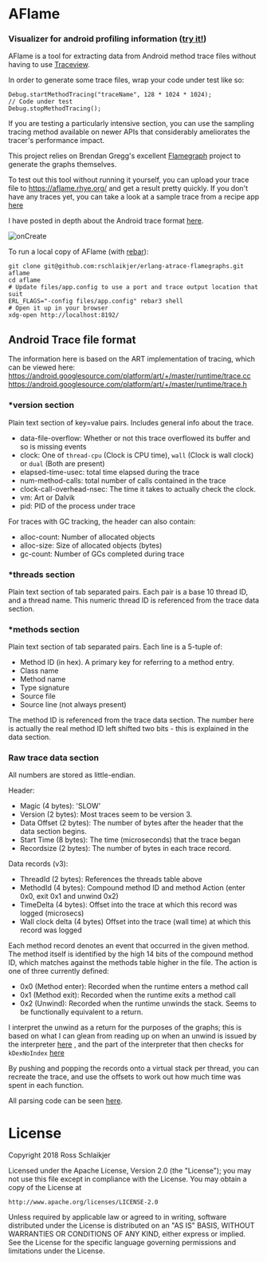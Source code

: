 # AFlame
### Visualizer for android profiling information ([try it!](https://aflame.rhye.org/))


AFlame is a tool for extracting data from Android method trace files without
having to use
[Traceview](https://developer.android.com/studio/profile/traceview.html).

In order to generate some trace files, wrap your code under test like so:

    Debug.startMethodTracing("traceName", 128 * 1024 * 1024);
    // Code under test
    Debug.stopMethodTracing();

If you are testing a particularly intensive section, you can use the sampling
tracing method available on newer APIs that considerably ameliorates the
tracer's performance impact.

This project relies on Brendan Gregg's excellent [Flamegraph](https://github.com/brendangregg/FlameGraph)
project to generate the graphs themselves.

To test out this tool without running it yourself, you can upload your trace
file to https://aflame.rhye.org/ and get a result pretty quickly. If you don't
have any traces yet, you can take a look at a sample trace from a recipe app
[here](https://aflame.rhye.org/trace/612054F4E2322B45066E3A882ABD51FB)

I have posted in depth about the Android trace format
[here](https://blog.rhye.org/post/android-profiling-flamegraphs/).

![onCreate](/main.png?raw=true "Main thread")

To run a local copy of AFlame (with [rebar](http://www.rebar3.org/)):

    git clone git@github.com:rschlaikjer/erlang-atrace-flamegraphs.git aflame
    cd aflame
    # Update files/app.config to use a port and trace output location that suit
    ERL_FLAGS="-config files/app.config" rebar3 shell
    # Open it up in your browser
    xdg-open http://localhost:8192/

## Android Trace file format
The information here is based on the ART implementation of tracing, which can be viewed here:
https://android.googlesource.com/platform/art/+/master/runtime/trace.cc
https://android.googlesource.com/platform/art/+/master/runtime/trace.h

### *version section
Plain text section of key=value pairs. Includes general info about the trace.

- data-file-overflow: Whether or not this trace overflowed its buffer and so is missing events
- clock: One of `thread-cpu` (Clock is CPU time), `wall` (Clock is wall clock) or `dual` (Both are present)
- elapsed-time-usec: total time elapsed during the trace
- num-method-calls: total number of calls contained in the trace
- clock-call-overhead-nsec: The time it takes to actually check the clock.
- vm: Art or Dalvik
- pid: PID of the process under trace

For traces with GC tracking, the header can also contain:
- alloc-count: Number of allocated objects
- alloc-size: Size of allocated objects (bytes)
- gc-count: Number of GCs completed during trace

### *threads section
Plain text section of tab separated pairs.
Each pair is a base 10 thread ID, and a thread name.
This numeric thread ID is referenced from the trace data section.

### *methods section
Plain text section of tab separated pairs.
Each line is a 5-tuple of:
- Method ID (in hex). A primary key for referring to a method entry.
- Class name
- Method name
- Type signature
- Source file
- Source line (not always present)

The method ID is referenced from the trace data section.
The number here is actually the real method ID left shifted two bits - this is
explained in the data section.

### Raw trace data section
All numbers are stored as little-endian.

Header:
- Magic (4 bytes): 'SLOW'
- Version (2 bytes): Most traces seem to be version 3.
- Data Offset (2 bytes): The number of bytes after the header that the data section begins.
- Start Time (8 bytes): The time (microseconds) that the trace began
- Recordsize (2 bytes): The number of bytes in each trace record.

Data records (v3):
- ThreadId (2 bytes): References the threads table above
- MethodId (4 bytes): Compound method ID and method Action (enter 0x0, exit 0x1 and unwind 0x2)
- TimeDelta (4 bytes): Offset into the trace at which this record was logged (microsecs)
- Wall clock delta (4 bytes) Offset into the trace (wall time) at which this record was logged

Each method record denotes an event that occurred in the given method. The
method itself is identified by the high 14 bits of the compound method ID,
which matches against the methods table higher in the file. The action is one
of three currently defined:
- 0x0 (Method enter): Recorded when the runtime enters a method call
- 0x1 (Method exit): Recorded when the runtime exits a method call
- 0x2 (Unwind): Recorded when the runtime unwinds the stack. Seems to be
                functionally equivalent to a return.

I interpret the unwind as a return for the purposes of the graphs; this is
based on what I can glean from reading up on when an unwind is issued by the
interpreter
[here](https://android.googlesource.com/platform/art/+/master/runtime/interpreter/interpreter_common.cc#399)
, and the part of the interpreter that then checks for `kDexNoIndex`
[here](https://android.googlesource.com/platform/art/+/master/runtime/interpreter/interpreter.cc#315)

By pushing and popping the records onto a virtual stack per thread, you can recreate the trace, and use the offsets to work
out how much time was spent in each function.

All parsing code can be seen [here](https://github.com/rschlaikjer/erlang-atrace-flamegraphs/blob/master/src/aflame_trace_parser.erl#L259).

# License

Copyright 2018 Ross Schlaikjer

Licensed under the Apache License, Version 2.0 (the "License");
you may not use this file except in compliance with the License.
You may obtain a copy of the License at

    http://www.apache.org/licenses/LICENSE-2.0

Unless required by applicable law or agreed to in writing, software
distributed under the License is distributed on an "AS IS" BASIS,
WITHOUT WARRANTIES OR CONDITIONS OF ANY KIND, either express or implied.
See the License for the specific language governing permissions and
limitations under the License.
